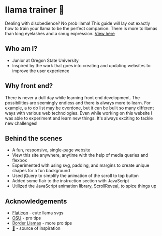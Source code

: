 # llama trainer 🦙 
Dealing with disobedience? No prob llama! This guide will lay out exactly how to train your llama to be the perfect companion. There is more to llamas than long eyelashes and a smug expression.
[View here](http://llamatrainer.herokuapp.com/)

## Who am I?
* Junior at Oregon State University
* Inspired by the work that goes into creating and updating websites to improve the user experience

## Why front end?
There is never a dull day while learning front end development. The possibilities are seemingly endless and there is always more to learn. For example, a to do list may be overdone, but it can be built so many different ways with various web technologies. Even while working on this website I was able to experiment and learn new things. It's always exciting to tackle new challenges!

## Behind the scenes
* A fun, responsive, single-page website
* View this site anywhere, anytime with the help of media queries and flexbox
* Experimented with using svg, padding, and margins to create unique shapes for a fun background
* Used jQuery to simplify the animation of the scroll to top button
* Added some flair to the instruction section with JavaScript
* Utilized the JavaScript animation library, ScrollReveal, to spice things up

## Acknowledgements
* [Flaticon](https://www.flaticon.com/authors/freepik) - cute llama svgs
* [OSU](http://blogs.oregonstate.edu/animalconnection/2012/01/19/five-cool-things-about-llamas/) - pro tips
* [Border Llamas](http://www.borderllamas.com/llama%20training%20tips.htm) - more pro tips
* [🦙](https://unsplash.com/s/photos/llama) - source of inspiration
